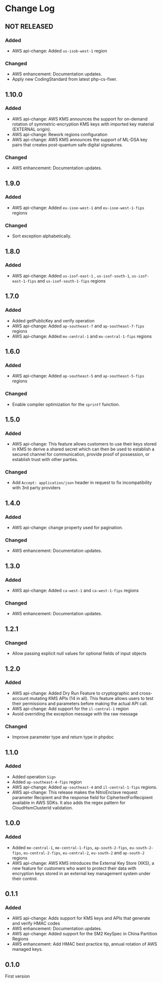 # Change Log

## NOT RELEASED

### Added

- AWS api-change: Added `us-isob-west-1` region

### Changed

- AWS enhancement: Documentation updates.
- Apply new CodingStandard from latest php-cs-fixer.

## 1.10.0

### Added

- AWS api-change: AWS KMS announces the support for on-demand rotation of symmetric-encryption KMS keys with imported key material (EXTERNAL origin).
- AWS api-change: Rework regions configuration
- AWS api-change: AWS KMS announces the support of ML-DSA key pairs that creates post-quantum safe digital signatures.

### Changed

- AWS enhancement: Documentation updates.

## 1.9.0

### Added

- AWS api-change: Added `eu-isoe-west-1` and `eu-isoe-west-1-fips` regions

### Changed

- Sort exception alphabetically.

## 1.8.0

### Added

- AWS api-change: Added `us-isof-east-1` , `us-isof-south-1`, `us-isof-east-1-fips` and `us-isof-south-1-fips` regions

## 1.7.0

### Added

- Added getPublicKey and verify operation
- AWS api-change: Added `ap-southeast-7` and `ap-southeast-7-fips` regions
- AWS api-change: Added `mx-central-1` and `mx-central-1-fips` regions

## 1.6.0

### Added

- AWS api-change: Added `ap-southeast-5` and `ap-southeast-5-fips` regions

### Changed

- Enable compiler optimization for the `sprintf` function.

## 1.5.0

### Added

- AWS api-change: This feature allows customers to use their keys stored in KMS to derive a shared secret which can then be used to establish a secured channel for communication, provide proof of possession, or establish trust with other parties.

### Changed

- Add `Accept: application/json` header in request to fix incompatibility with 3rd party providers

## 1.4.0

### Added

- AWS api-change: change property used for pagination.

### Changed

- AWS enhancement: Documentation updates.

## 1.3.0

### Added

- AWS api-change: Added `ca-west-1` and `ca-west-1-fips` regions

### Changed

- AWS enhancement: Documentation updates.

## 1.2.1

### Changed

- Allow passing explicit null values for optional fields of input objects

## 1.2.0

### Added

- AWS api-change: Added Dry Run Feature to cryptographic and cross-account mutating KMS APIs (14 in all). This feature allows users to test their permissions and parameters before making the actual API call.
- AWS api-change: Add support for the `il-central-1` region
- Avoid overriding the exception message with the raw message

### Changed

- Improve parameter type and return type in phpdoc

## 1.1.0

### Added

- Added operation `Sign`
- Added `ap-southeast-4-fips` region
- AWS api-change: Added `ap-southeast-4` and `il-central-1-fips` regions.
- AWS api-change: This release makes the NitroEnclave request parameter Recipient and the response field for CiphertextForRecipient available in AWS SDKs. It also adds the regex pattern for CloudHsmClusterId validation.

## 1.0.0

### Added

- Added `me-central-1`, `me-central-1-fips`, `ap-south-2-fips`, `eu-south-2-fips`, `eu-central-2-fips`, `eu-central-2`, `eu-south-2` and `ap-south-2` regions
- AWS api-change: AWS KMS introduces the External Key Store (XKS), a new feature for customers who want to protect their data with encryption keys stored in an external key management system under their control.

## 0.1.1

### Added

- AWS api-change: Adds support for KMS keys and APIs that generate and verify HMAC codes
- AWS enhancement: Documentation updates.
- AWS api-change: Added support for the SM2 KeySpec in China Partition Regions
- AWS enhancement: Add HMAC best practice tip, annual rotation of AWS managed keys.

## 0.1.0

First version
